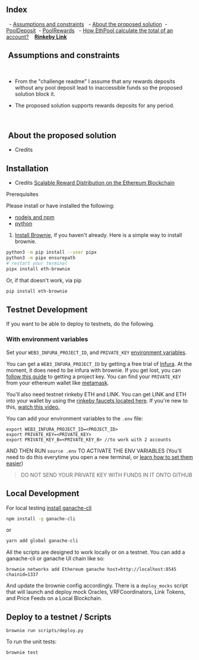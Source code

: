 ## Index
  - [Assumptions and constraints](#assumptions-and-constraints)
  - [About the proposed solution](#about-the-proposed-solution)
	  - [PoolDeposit](#pool-deposit)
	  - [PoolRewards](#pool-rewards)
  - [How EthPool calculate the total of an account?](#How-EthPool-calculate-the-total-of-an-account?)
  
 [**Rinkeby Link**](https://rinkeby.etherscan.io/address/0x9f2bf94D87A2fE4F07AC391bb1AEb73630E5524f#code)

##  Assumptions and constraints

  

- From the "challenge readme" I assume that any rewards deposits without any pool deposit lead to inaccessible funds so the proposed solution block it.

- The proposed solution supports rewards deposits for any period.

  

##  About the proposed solution

* Credits [](https://github.com/PatrickAlphaC)

## Installation 

* Credits [Scalable Reward Distribution on the Ethereum
Blockchain](http://batog.info/papers/scalable-reward-distribution.pdf)

Prerequisites

Please install or have installed the following:

- [nodejs and npm](https://nodejs.org/en/download/)
- [python](https://www.python.org/downloads/)

1. [Install Brownie](https://eth-brownie.readthedocs.io/en/stable/install.html), if you haven't already. Here is a simple way to install brownie.


```bash
python3 -m pip install --user pipx
python3 -m pipx ensurepath
# restart your terminal
pipx install eth-brownie
```
Or, if that doesn't work, via pip
```bash
pip install eth-brownie
```

## Testnet Development
If you want to be able to deploy to testnets, do the following. 

### With environment variables

Set your `WEB3_INFURA_PROJECT_ID`, and `PRIVATE_KEY` [environment variables](https://www.twilio.com/blog/2017/01/how-to-set-environment-variables.html). 

You can get a `WEB3_INFURA_PROJECT_ID` by getting a free trial of [Infura](https://infura.io/). At the moment, it does need to be infura with brownie. If you get lost, you can [follow this guide](https://ethereumico.io/knowledge-base/infura-api-key-guide/) to getting a project key. You can find your `PRIVATE_KEY` from your ethereum wallet like [metamask](https://metamask.io/). 

You'll also need testnet rinkeby ETH and LINK. You can get LINK and ETH into your wallet by using the [rinkeby faucets located here](https://docs.chain.link/docs/link-token-contracts#rinkeby). If you're new to this, [watch this video.](https://www.youtube.com/watch?v=P7FX_1PePX0)

You can add your environment variables to the `.env` file:

```
export WEB3_INFURA_PROJECT_ID=<PROJECT_ID>
export PRIVATE_KEY=<PRIVATE_KEY>
export PRIVATE_KEY_B=<PRIVATE_KEY_B> //to work with 2 accounts
```

AND THEN RUN `source .env` TO ACTIVATE THE ENV VARIABLES
(You'll need to do this everytime you open a new terminal, or [learn how to set them easier](https://www.twilio.com/blog/2017/01/how-to-set-environment-variables.html))

> DO NOT SEND YOUR PRIVATE KEY WITH FUNDS IN IT ONTO GITHUB

## Local Development

For local testing [install ganache-cli](https://www.npmjs.com/package/ganache-cli)
```bash
npm install -g ganache-cli
```
or
```bash
yarn add global ganache-cli
```

All the scripts are designed to work locally or on a testnet. You can add a ganache-cli or ganache UI chain like so: 
```
brownie networks add Ethereum ganache host=http://localhost:8545 chainid=1337
```
And update the brownie config accordingly. There is a `deploy_mocks` script that will launch and deploy mock Oracles, VRFCoordinators, Link Tokens, and Price Feeds on a Local Blockchain. 


## Deploy to a testnet / Scripts

```
brownie run scripts/deploy.py
```

To run the unit tests:
```
brownie test
```






